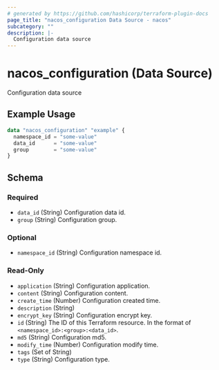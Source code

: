```yaml
---
# generated by https://github.com/hashicorp/terraform-plugin-docs
page_title: "nacos_configuration Data Source - nacos"
subcategory: ""
description: |-
  Configuration data source
---
```


# nacos_configuration (Data Source)

Configuration data source

## Example Usage

```terraform
data "nacos_configuration" "example" {
  namespace_id = "some-value"
  data_id      = "some-value"
  group        = "some-value"
}
```

<!-- schema generated by tfplugindocs -->
## Schema

### Required

- `data_id` (String) Configuration data id.
- `group` (String) Configuration group.

### Optional

- `namespace_id` (String) Configuration namespace id.

### Read-Only

- `application` (String) Configuration application.
- `content` (String) Configuration content.
- `create_time` (Number) Configuration created time.
- `description` (String)
- `encrypt_key` (String) Configuration encrypt key.
- `id` (String) The ID of this Terraform resource. In the format of `<namespace_id>:<group>:<data_id>`.
- `md5` (String) Configuration md5.
- `modify_time` (Number) Configuration modify time.
- `tags` (Set of String)
- `type` (String) Configuration type.
